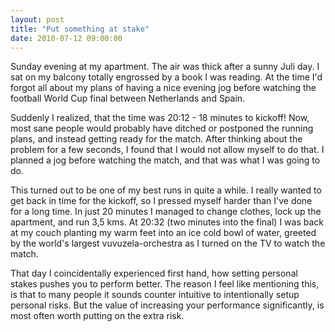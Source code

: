 ```yaml
---
layout: post
title: "Put something at stake"
date: 2010-07-12 09:00:00
---
```

Sunday evening at my apartment. The air was thick after a sunny Juli day. I sat on my balcony totally engrossed by a book I was reading. At the time I'd forgot all about my plans of having a nice evening jog before watching the football World Cup final between Netherlands and Spain.

Suddenly I realized, that the time was 20:12 - 18 minutes to kickoff! Now, most sane people would probably have ditched or postponed the running plans, and instead getting ready for the match. After thinking about the problem for a few seconds, I found that I would not allow myself to do that. I planned a jog before watching the match, and that was what I was going to do.

This turned out to be one of my best runs in quite a while. I really wanted to get back in time for the kickoff, so I pressed myself harder than I've done for a long time. In just 20 minutes I managed to change clothes, lock up the apartment, and run 3,5 kms. At 20:32 (two minutes into the final) I was back at my couch planting my warm feet into an ice cold bowl of water, greeted by the world's largest vuvuzela-orchestra as I turned on the TV to watch the match.

That day I coincidentally experienced first hand, how setting personal stakes pushes you to perform better. The reason I feel like mentioning this, is that to many people it sounds counter intuitive to intentionally setup personal risks. But the value of increasing your performance significantly, is most often worth putting on the extra risk.
